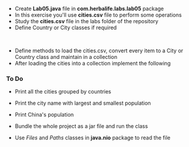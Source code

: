* Create __Lab05.java__ file in **com.herbalife.labs.lab05** package
* In this exercise you'll use __cities.csv__ file to perform some operations
* Study the __cities.csv__ file in the labs folder of the repository
* Define Country or City classes if required
<br/>

* Define methods to load the cities.csv, convert every item to a City or Country class and maintain in a collection
* After loading the cities into a collection implement the following


### To Do
* Print all the cities grouped by countries
* Print the city name with largest and smallest population
* Print China's population
* Bundle the whole project as a jar file and run the class

* Use _Files_ and _Paths_ classes in __java.nio__ package to read the file

